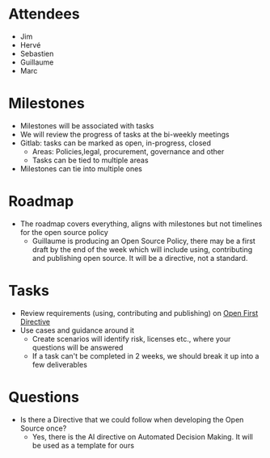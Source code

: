 # Attendees
* Jim
* Hervé
* Sebastien
* Guillaume
* Marc 

# Milestones
* Milestones will be associated with tasks
* We will review the progress of tasks at the bi-weekly meetings 
* Gitlab: tasks can be marked as open, in-progress, closed
  * Areas: Policies,legal, procurement, governance and other 
  * Tasks can be tied to  multiple  areas
* Milestones can tie into multiple  ones

# Roadmap
* The roadmap covers everything, aligns with milestones but not timelines for the open source policy 
  * Guillaume is producing an Open Source Policy, there may be a first draft by the end of the week which will include using, contributing and publishing open source. It will be a directive, not a standard. 
  

# Tasks
* Review requirements (using, contributing and publishing) on [Open First Directive](https://github.com/canada-ca/open-source-logiciel-libre)
* Use cases and guidance around it 
  * Create scenarios will identify risk, licenses etc., where your questions will be answered
  * If a task can't be completed in 2 weeks, we should break it up into a few deliverables 

# Questions
* Is there a Directive that we could follow when developing the Open Source once?
  * Yes, there is the AI directive on Automated Decision Making. It will be used as a template for ours 
  

